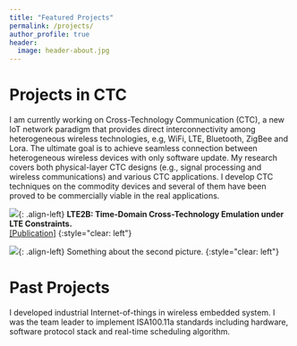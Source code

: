 ```yaml
---
title: "Featured Projects"
permalink: /projects/
author_profile: true
header:
  image: header-about.jpg
---
```


Projects in CTC
======
I am currently working on Cross-Technology Communication (CTC), a new IoT network paradigm that provides direct interconnectivity among heterogeneous wireless technologies,
e.g, WiFi, LTE, Bluetooth, ZigBee and Lora. The ultimate goal is to achieve seamless connection between heterogeneous wireless devices with only software update.
My research covers both physical-layer CTC designs (e.g., signal processing and wireless communications) and various CTC applications. 
I develop CTC techniques on the commodity devices and several of them have been proved to be commercially viable in the real applications. 

![]({{site.url}}{{site.baseurl}}/images/application.jpg){: .align-left}
<b>LTE2B: Time-Domain Cross-Technology Emulation under LTE Constraints.</b> <br> 
[[Publication]](http://liux4189.github.io/publications/LTE2B)
{:style="clear: left"}

![]({{site.url}}{{site.baseurl}}/images/application.jpg){: .align-left}
Something about the second picture.
{:style="clear: left"}

Past Projects
======
I developed industrial Internet-of-things in wireless embedded system. I was the team leader to implement ISA100.11a standards including hardware, software protocol stack 
and real-time scheduling algorithm. 